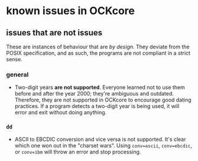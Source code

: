 # known issues in OCKcore

## issues that are not issues

These are instances of behaviour that are _by design_. They deviate from the
POSIX specification, and as such, the programs are not compliant in a strict
sense.

### general

* Two-digit years __are not supported__. Everyone learned not to use them
  before and after the year 2000; they're ambiguous and outdated. Therefore,
  they are not supported in OCKcore to encourage good dating practices.
  If a program detects a two-digit year is being used, it will error and exit
  without doing anything.

### `dd`

* ASCII to EBCDIC conversion and vice versa is not supported. It's clear
  which one won out in the "charset wars". Using `conv=ascii`, `conv=ebcdic`,
  or `conv=ibm` will throw an error and stop processing.
